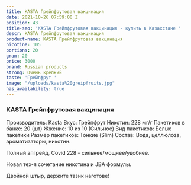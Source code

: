 ```yaml
---
title: KASTA Грейпфрутовая вакцинация
date: 2021-10-26 07:59:00 Z
position: 43
title-seo: 'KASTA Грейпфрутовая вакцинация - купить в Казахстане '
descr: KASTA Грейпфрутовая вакцинация
product-name: KASTA Грейпфрутовая вакцинация
nicotine: 105
portions: 20
gram: 20
price: 3000
brand: Russian products
strong: Очень крепкий
taste: 'Грейпфрут '
image: "/uploads/kasta%20greipfruits.jpg"
has_availability: true
---
```


### KASTA Грейпфрутовая вакцинация
Производитель: Kasta
Вкус: Грейпфрут
Никотин: 228 мг/г
Пакетиков в банке: 20 (шт)
Жжение: 10 из 10 (Сильное)
Вид пакетиков: Белые пакетики
Размер пакетиков: Тонкие (Slim)
Состав: Вода, целлюлоза, ароматизаторы, никотин.

Полный апгрейд, Covid 228 - сильнее/мощнее/удобнее.

Новая тех-я сочетание никотина и JBA формулы.

Двойной штыр, держите тазик наготове!
